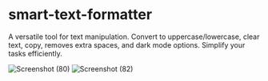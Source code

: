 # smart-text-formatter

A versatile tool for text manipulation. Convert to uppercase/lowercase, clear text, copy, removes extra spaces, and dark mode options. Simplify your tasks efficiently. 


![Screenshot (80)](https://github.com/Garry167/Smart-Text-Formatter/assets/113163142/c9d767e7-1096-4521-b741-bc24cd89fa4a)
![Screenshot (82)](https://github.com/Garry167/Smart-Text-Formatter/assets/113163142/7e60c196-9034-49ae-a216-4661a5533342)

